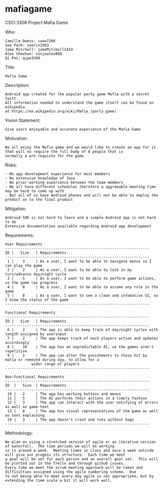 # mafiagame
CSCI 3308 Project Mafia Game

Who:

	Camille Owens: caow7208
	Soo Park: soorin1993
	Jake Mitchell: jakeMitchell1419
	Alex Sheehan: ninjaalex888
	Qi Pei: qipe3398

Title:

	Mafia Game

Description:

	Android app created for the popular party game Mafia with a secret twist.
	All information needed to understand the game itself can be found on wikipedia
	at https://en.wikipedia.org/wiki/Mafia_(party_game)

Vision Statement:

	Give users enjoyable and accurate experience of the Mafia Game

Motivation:

	We all enjoy the Mafia game and we would like to create an app for it that will no require the full body of 8 people that is 			normally a pre requiste for the game 

Risks:

	- No app development experience for most members
	- No extensive knowledge of Java 
	- No prior working experience between the team members 
	- We all have different schedules therefore a aggreeable meeting time may be hard to come up with
	- Not all of us have Android phones and will not be able to deploy the product on to the final product
	
Mitigation:

	Android SDK is not hard to learn and a simple Android app is not hard to do
	Extensive documentation available regarding Android app development

Requirements:

	User Requirements
	------------------------------------------------------------------
	ID |   Size   |	Requirements
	------------------------------------------------------------------
	 1 | 	3     |	As a user, I want to be able to navigate menus so I can play the game
	 2 | 	2     |	As a user, I want to be able to lock in my turn/advance day/night cycle
	 3 | 	5     |	As a user, I want to be able to perform game actions, so the game can progress
	 4 | 	8     |	As a user, I want to be able to assume any role in the game
	 5 | 	8     |	As a user, I want to see a clean and infomative UI, so I know the status of the game
	------------------------------------------------------------------
	
	Functional Requirements
	------------------------------------------------------------------
	ID |   Size   |	Requirements
	------------------------------------------------------------------
	 6 | 	2     |	The app is able to keep track of day/night cycles with length assigned by userinput
	 7 | 	2     |	The app keeps track of each players action and updates accordingly
	 8 | 	10    |	The app has an unpredictable AI, so the games aren't repetitive 
	 9 | 	2     |	The app can alter the punishments to those hit by mafia or removed during day, to allow for a 
				wider range of players
 	------------------------------------------------------------------	
	 					
	Non-Functional Requirements
	------------------------------------------------------------------
	ID  |   Size  |	Requirements
	------------------------------------------------------------------
	 10 | 	2     |	The app has working buttons and menus
	 11 | 	5     |	The AI performs their actions in a timely fashion
	 12 | 	3     |	The app can interact with the user notifying of errors as well as game text
	 13 | 	8     |	The app has visual representations of the game as well as text explaining
	 14 | 	3     |	The app doesn't crash and runs without bugs
 	------------------------------------------------------------------	
	
Methodology:

	We plan on using a stretched version of agile or an iterative version of waterfall.  The time periods we will be working
	in is around a week.  Meeting times in class and once a week outside will give our progess its structure.  Each time we meet
	a goal will be set for each person and an overall goal set.  This will be plotted out in the Trello and through github issues.
	Every time we meet the scrum meeting approach will be taken and difficulties assigned using the agile numbering scheme.  Due 
	to not being able to meet every day agile is not appropriate, but by extending the time scale a bit it will work well.
	
